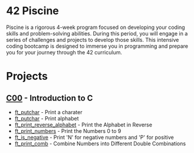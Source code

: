 # 42 Piscine
Piscine is a rigorous 4-week program focused on developing your coding skills and problem-solving abilities. During this period, you will engage in a series of challenges and projects to develop those skills.
This intensive coding bootcamp is designed to immerse you in programming and prepare you for your journey through the 42 curriculum.

# Projects
## <a href="https://github.com/CatAraujoo/42_Piscine/tree/b788f298df158b40f1fb4608d4fef24cb70c02f2/C00">C00</a> - Introduction to C

<ul>
  <li> <a href="https://github.com/CatAraujoo/42_Piscine/blob/0da32d0051f8970e165d0f8d05efa0ff974e26b4/C00/ex00/ft_putchar.c">ft_putchar</a> - Print a charater </li>
  <li> <a href="https://github.com/CatAraujoo/42_Piscine/blob/0da32d0051f8970e165d0f8d05efa0ff974e26b4/C00/ex01/ft_print_alphabet.c">ft_putchar</a> - Print alphabet </li>
  <li> <a href="https://github.com/CatAraujoo/42_Piscine/blob/0da32d0051f8970e165d0f8d05efa0ff974e26b4/C00/ex02/ft_print_reverse_alphabet.c">ft_print_reverse_alphabet</a> - Print the Alphabet in Reverse
 <li> <a href="https://github.com/CatAraujoo/42_Piscine/blob/0da32d0051f8970e165d0f8d05efa0ff974e26b4/C00/ex03/ft_print_numbers.c">ft_print_numbers</a> - Print the Numbers 0 to 9
<li> <a href="https://github.com/CatAraujoo/42_Piscine/blob/0da32d0051f8970e165d0f8d05efa0ff974e26b4/C00/ex04/ft_is_negative.c">ft_is_negative</a> - Print 'N' for negative numbers and 'P' for positive
<li> <a href="https://github.com/CatAraujoo/42_Piscine/blob/0da32d0051f8970e165d0f8d05efa0ff974e26b4/C00/ex05/ft_print_comb.c">ft_print_comb</a> - Combine Numbers into Different Double Combinations
